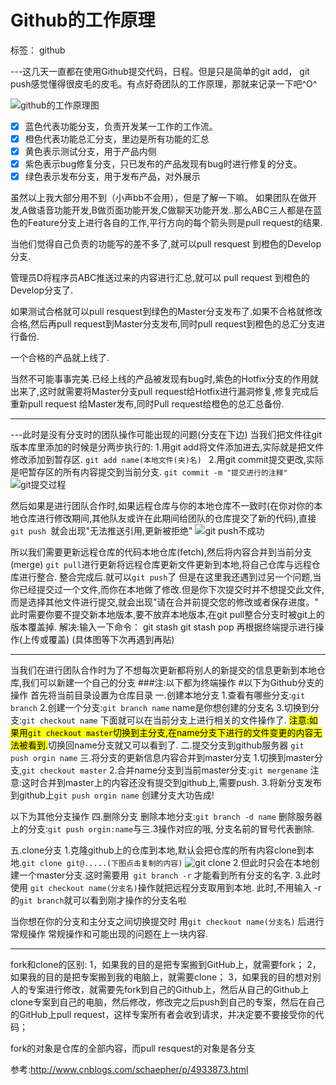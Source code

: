 ﻿# Github的工作原理

标签： github

---这几天一直都在使用Github提交代码，日程。但是只是简单的git add， git push感觉懂得很皮毛的皮毛。有点好奇团队的工作原理，那就来记录一下吧^O^ 

![github的工作原理图][1]


 - [x] 蓝色代表功能分支，负责开发某一工作的工作流。
 - [x] 橙色代表功能总汇分支，里边是所有功能的汇总
 - [x] 黄色表示测试分支，用于产品内侧
 - [x] 紫色表示bug修复分支，只已发布的产品发现有bug时进行修复的分支。
 - [x] 绿色表示发布分支，用于发布产品，对外展示
 
虽然以上我大部分用不到（小声bb不会用），但是了解一下嘛。
如果团队在做开发,A做语音功能开发,B做页面功能开发,C做聊天功能开发..那么ABC三人都是在蓝色的Feature分支上进行各自的工作,平行方向的每个箭头则是pull request的结果.

当他们觉得自己负责的功能写的差不多了,就可以pull resquest 到橙色的Develop分支.

管理员D将程序员ABC推送过来的内容进行汇总,就可以 pull request 到橙色的Develop分支了.

如果测试合格就可以pull resquest到绿色的Master分支发布了.如果不合格就修改合格,然后再pull request到Master分支发布,同时pull request到橙色的总汇分支进行备份.

一个合格的产品就上线了.

当然不可能事事完美.已经上线的产品被发现有bug时,紫色的Hotfix分支的作用就出来了,这时就需要将Master分支pull request给Hotfix进行漏洞修复,修复完成后重新pull request 给Master发布,同时Pull request给橙色的总汇总备份.

---
---此时是没有分支时的团队操作可能出现的问题(分支在下边)
当我们把文件往git版本库里添加的时候是分两步执行的:
1.用git add将文件添加进去,实际就是把文件修改添加到暂存区.
`git add name(本地文件(夹)名) `
2.用git commit提交更改,实际是吧暂存区的所有内容提交到当前分支.
`git commit -m "提交进行的注释"`
![git提交过程][2]

然后如果是进行团队合作时,如果远程仓库与你的本地仓库不一致时(在你对你的本地仓库进行修改期间,其他队友或许在此期间给团队的仓库提交了新的代码),直接 `git push `就会出现"无法推送引用,更新被拒绝"
![git push不成功][3]

所以我们需要更新远程仓库的代码本地仓库(fetch),然后将内容合并到当前分支(merge)
`git pull`进行更新将远程仓库更新文件更新到本地,将自己仓库与远程仓库进行整合.
整合完成后.就可以`git push`了
但是在这里我还遇到过另一个问题,当你已经提交过一个文件,而你在本地做了修改.但是你下次提交时并不想提交此文件,而是选择其他文件进行提交,就会出现"请在合并前提交您的修改或者保存进度。"
此时需要你要不提交新本地版本,要不放弃本地版本,在git pull整合分支时被git上的版本覆盖掉.
解决:输入一下命令：
git stash
git stash pop
再根据终端提示进行操作(上传或覆盖)
(具体图等下次再遇到再贴)

---
当我们在进行团队合作时为了不想每次更新都将别人的新提交的信息更新到本地仓库,我们可以新建一个自己的分支
###注:以下都为终端操作
#以下为Github分支的操作
首先将当前目录设置为仓库目录
一.创建本地分支
1.查看有哪些分支:`git branch`
2.创建一个分支:`git branch name` name是你想创建的分支名
3.切换到分支:`git checkout name`
下面就可以在当前分支上进行相关的文件操作了.
<mark>注意:如果用`git checkout master`切换到主分支,在name分支下进行的文件变更的内容无法被看到.</mark>切换回name分支就又可以看到了.
二.提交分支到github服务器
`git push orgin name`
三.将分支的更新信息内容合并到master分支
1.切换到master分支,`git checkout master`
2.合并name分支到当前master分支:`git mergename` 
注意:这时合并到master上的内容还没有提交到github上,需要push.
3.将新分支发布到github上`git push orgin name` 
创建分支大功告成!

以下为其他分支操作
四.删除分支
删除本地分支:`git branch -d name`
删除服务器上的分支:`git push orgin:name`与三.3操作对应的哦, 分支名前的冒号代表删除.

五.clone分支
1.克隆github上的仓库到本地,默认会把仓库的所有内容clone到本地.`git clone git@.....(下图点击复制的内容)`
![git clone][4]
2.但此时只会在本地创建一个master分支.这时需要用` git branch -r` 才能看到所有分支的名字.
3.此时使用 `git checkout name(分支名)`操作就把远程分支取用到本地.
此时,不用输入 -r 的`git branch`就可以看到刚才操作的分支名啦

当你想在你的分支和主分支之间切换提交时 用`git checkout name(分支名)`
后进行常规操作 常规操作和可能出现的问题在上一块内容.



---

fork和clone的区别:
 1，如果我的目的是把专案搬到GitHub上，就需要fork； 2，如果我的目的是把专案搬到我的电脑上，就需要clone； 3，如果我的目的想对别人的专案进行修改，就需要先fork到自己的Github上，然后从自己的Github上clone专案到自己的电脑，然后修改，修改完之后push到自己的专案，然后在自己的GitHub上pull request，这样专案所有者会收到请求，并决定要不要接受你的代码；

  fork的对象是仓库的全部内容，而pull resquest的对象是各分支



  [1]: https://upload-images.jianshu.io/upload_images/2551650-d9749a84a1389f8f.jpg?imageMogr2/auto-orient/strip%7CimageView2/2/w/700
  [2]: https://images2017.cnblogs.com/blog/886183/201711/886183-20171115205843843-801821514.jpg
  [3]: https://img-blog.csdn.net/20180731155324583?watermark/2/text/aHR0cHM6Ly9ibG9nLmNzZG4ubmV0L2tra2tkZQ==/font/5a6L5L2T/fontsize/400/fill/I0JBQkFCMA==/dissolve/70
  [4]: https://img-blog.csdn.net/20180731163027975?watermark/2/text/aHR0cHM6Ly9ibG9nLmNzZG4ubmV0L2tra2tkZQ==/font/5a6L5L2T/fontsize/400/fill/I0JBQkFCMA==/dissolve/70

参考:http://www.cnblogs.com/schaepher/p/4933873.html
